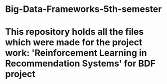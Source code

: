 # Big-Data-Frameworks-5th-semester
# This repository holds all the files which were made for the project work: 'Reinforcement Learning in Recommendation Systems' for BDF project
